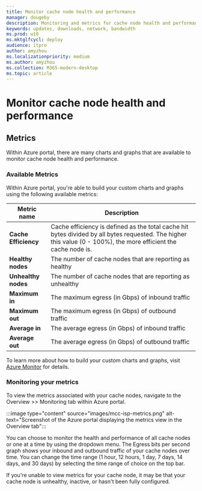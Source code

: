 ```yaml
---
title: Monitor cache node health and performance
manager: dougeby
description: Monitoring and metrics for cache node health and performance on Azure portal
keywords: updates, downloads, network, bandwidth
ms.prod: w10
ms.mktglfcycl: deploy
audience: itpro
author: amyzhou
ms.localizationpriority: medium
ms.author: amyzhou
ms.collection: M365-modern-desktop
ms.topic: article
---
```


# Monitor cache node health and performance

## Metrics
Within Azure portal, there are many charts and graphs that are available to monitor cache node health and performance.

### Available Metrics

Within Azure portal, you're able to build your custom charts and graphs using the following available metrics: 

| Metric name | Description |
| -- |  ---- |  
| **Cache Efficiency** |  Cache efficiency is defined as the total cache hit bytes divided by all bytes requested. The higher this value (0 - 100%), the more efficient the cache node is. | 
| **Healthy nodes** |  The number of cache nodes that are reporting as healthy| 
| **Unhealthy nodes**| The number of cache nodes that are reporting as unhealthy| 
| **Maximum in**| The maximum egress (in Gbps) of inbound traffic| 
| **Maximum out**| The maximum egress (in Gbps) of outbound traffic| 
|  **Average in**|  The average egress (in Gbps) of inbound traffic| 
| **Average out**| The average egress (in Gbps) of outbound traffic| 

To learn more about how to build your custom charts and graphs, visit [Azure Monitor](/azure/azure-monitor/essentials/data-platform-metrics) for details.

### Monitoring your metrics

To view the metrics associated with your cache nodes, navigate to the Overview >> Monitoring tab within Azure portal.

:::image type="content" source="images/mcc-isp-metrics.png" alt-text="Screenshot of the Azure portal displaying the metrics view in the Overview tab":::

You can choose to monitor the health and performance of all cache nodes or one at a time by using the dropdown menu. The Egress bits per second graph shows your inbound and outbound traffic of your cache nodes over time. You can change the time range (1 hour, 12 hours, 1 day, 7 days, 14 days, and 30 days) by selecting the time range of choice on the top bar.

If you're unable to view metrics for your cache node, it may be that your cache node is unhealthy, inactive, or hasn't been fully configured.

